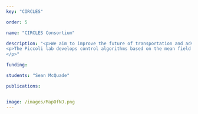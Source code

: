 ```yaml
---
key: "CIRCLES"

order: 5

name: "CIRCLES Consortium"

description: "<p>We aim to improve the future of transportation and advance the convergence of artificial intelligence, simulation, traffic engineering, and vehicle technology in the context of mixed human-autonomous traffic.  </p>
<p>The Piccoli lab develops control algorithms based on the mean field limit of microscopic traffic models. This leads to models of ODEs and PDEs that are the basis for optimal control problems designed to minimize the energy usage.
</p>"

funding: 

students: "Sean McQuade"

publications:


image: /images/MapOfNJ.png
---
```

